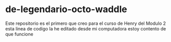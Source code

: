 # de-legendario-octo-waddle
Este repositorio es el primero que creo para el curso de Henry del Modulo 2
esta  linea de codigo la he editado desde mi computadora  estoy contento de que funcione